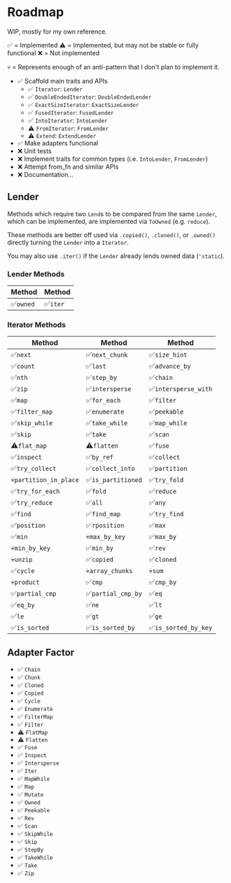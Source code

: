 # Roadmap

WIP, mostly for my own reference.

✅ = Implemented
⚠️ = Implemented, but may not be stable or fully functional
❌ = Not implemented

💀 = Represents enough of an anti-pattern that I don't plan to implement it.

- ✅ Scaffold main traits and APIs
  - ✅ `Iterator`: `Lender`
  - ✅ `DoubleEndedIterator`: `DoubleEndedLender`
  - ✅ `ExactSizeIterator`: `ExactSizeLender`
  - ✅ `FusedIterator`: `FusedLender`
  - ✅ `IntoIterator`: `IntoLender`
  - ⚠️ `FromIterator`: `FromLender`
  - ⚠️ `Extend`: `ExtendLender`
- ✅ Make adapters functional
- ❌ Unit tests
- ❌ Implement traits for common types (i.e. `IntoLender`, `FromLender`)
- ❌ Attempt from_fn and similar APIs
- ❌ Documentation...

## Lender

Methods which require two `Lend`s to be compared from the same `Lender`, which can be implemented, are implemented via `ToOwned` (e.g. `reduce`).

These methods are better off used via `.copied()`, `.cloned()`, or `.owned()` directly turning the `Lender` into a `Iterator`.

You may also use `.iter()` if the `Lender` already lends owned data (`'static`).

### Lender Methods

|Method|Method|
|---   |---   |
|✅`owned`             |✅`iter`              |

### Iterator Methods

|Method|Method|Method|
|---   |---   |---   |
|✅`next`              |✅`next_chunk`        |✅`size_hint`         |
|✅`count`             |✅`last`              |✅`advance_by`        |
|✅`nth`               |✅`step_by`           |✅`chain`             |
|✅`zip`               |✅`intersperse`       |✅`intersperse_with`  |
|✅`map`               |✅`for_each`          |✅`filter`            |
|✅`filter_map`        |✅`enumerate`         |✅`peekable`          |
|✅`skip_while`        |✅`take_while`        |✅`map_while`         |
|✅`skip`              |✅`take`              |✅`scan`              |
|⚠️`flat_map`          |⚠️`flatten`           |✅`fuse`              |
|✅`inspect`           |✅`by_ref`            |✅`collect`           |
|✅`try_collect`       |✅`collect_into`      |✅`partition`         |
|💀`partition_in_place`|✅`is_partitioned`    |✅`try_fold`          |
|✅`try_for_each`      |✅`fold`              |✅`reduce`            |
|✅`try_reduce`        |✅`all`               |✅`any`               |
|✅`find`              |✅`find_map`          |✅`try_find`          |
|✅`position`          |✅`rposition`         |✅`max`               |
|✅`min`               |💀`max_by_key`        |✅`max_by`            |
|💀`min_by_key`        |✅`min_by`            |✅`rev`               |
|💀`unzip`             |✅`copied`            |✅`cloned`            |
|✅`cycle`             |💀`array_chunks`      |💀`sum`               |
|💀`product`           |✅`cmp`               |✅`cmp_by`            |
|✅`partial_cmp`       |✅`partial_cmp_by`    |✅`eq`                |
|✅`eq_by`             |✅`ne`                |✅`lt`                |
|✅`le`                |✅`gt`                |✅`ge`                |
|✅`is_sorted`         |✅`is_sorted_by`      |✅`is_sorted_by_key`  |

## Adapter Factor

- ✅ `Chain`
- ✅ `Chunk`
- ✅ `Cloned`
- ✅ `Copied`
- ✅ `Cycle`
- ✅ `Enumerate`
- ✅ `FilterMap`
- ✅ `Filter`
- ⚠️ `FlatMap`
- ⚠️ `Flatten`
- ✅ `Fuse`
- ✅ `Inspect`
- ✅ `Intersperse`
- ✅ `Iter`
- ✅ `MapWhile`
- ✅ `Map`
- ✅ `Mutate`
- ✅ `Owned`
- ✅ `Peekable`
- ✅ `Rev`
- ✅ `Scan`
- ✅ `SkipWhile`
- ✅ `Skip`
- ✅ `StepBy`
- ✅ `TakeWhile`
- ✅ `Take`
- ✅ `Zip`
